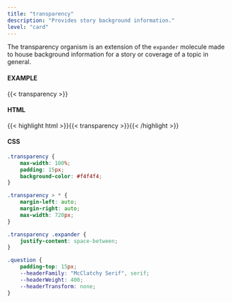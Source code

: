 ```yaml
---
title: "transparency"
description: "Provides story background information."
level: "card"
---
```


The transparency organism is an extension of the `expander` molecule made to house background information for a story or coverage of a topic in general. 

#### EXAMPLE

{{< transparency >}}

#### HTML

{{< highlight html >}}{{< transparency >}}{{< /highlight >}}

#### CSS

```css
.transparency {
	max-width: 100%;
	padding: 15px;
	background-color: #f4f4f4;
}

.transparency > * {
	margin-left: auto;
	margin-right: auto;
	max-width: 720px;
}

.transparency .expander {
	justify-content: space-between;
}

.question {
	padding-top: 15px;
	--headerFamily: "McClatchy Serif", serif;
	--headerWeight: 400;
	--headerTransform: none;
}
```
